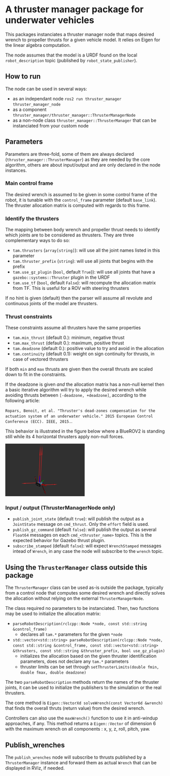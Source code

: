 # A thruster manager package for underwater vehicles

This packages instanciates a thruster manager node that maps desired wrench to propeller thrusts for a given vehicle model. It relies on Eigen for the linear algebra computation.

The node assumes that the model is a URDF found on the local `robot_description` topic (published by `robot_state_publisher`).

## How to run

The node can be used in several ways:

- as an independant node `ros2 run thruster_manager thruster_manager_node`
- as a component `thruster_manager/thruster_manager::ThrusterManagerNode`
- as a non-node class `thruster_manager::ThrusterManager` that can be instanciated from your custom node

## Parameters

Parameters are three-fold, some of them are always declared (`thruster_manager::ThrusterManager`) as they are needed by the core algorithm, others are about input/output and are only declared in the node instances.

### Main control frame

The desired wrench is assumed to be given in some control frame of the robot, it is tunable with the `control_frame` parameter (default `base_link`). The thruster allocation matrix is computed with regards to this frame.

### Identify the thrusters

The mapping between body wrench and propeller thrust needs to identify which joints are to be considered as thrusters. They are three complementary ways to do so:

- `tam.thrusters` (`array[string]`): will use all the joint names listed in this parameter
- `tam.thruster_prefix` (`string`): will use all joints that begins with the prefix
- `tam.use_gz_plugin` (`bool`, default `True`)): will use all joints that have a `gazebo::systems::Thruster` plugin in the URDF
- `tam.use_tf` (`bool`, default `False`): will recompute the allocation matrix from TF. This is useful for a ROV with steering thrusters

If no hint is given (default) then the parser will assume all revolute and continuous joints of the model are thrusters.

### Thrust constraints

These constraints assume all thrusters have the same properties

- `tam.min_thrust` (default 0.): minimum, negative thrust
- `tam.max_thrust` (default 0.): maximum, positive thrust
- `tam.deadzone` (default 0.): positive value to try and avoid in the allocation
- `tam.continuity` (default 0.1): weight on sign continuity for thrusts, in case of vectored thrusters

If both `min` and `max` thrusts are given then the overall thrusts are scaled down to fit in the constraints.

If the deadzone is given *and* the allocation matrix has a non-null kernel then a basic iterative algorithm will try to apply the desired wrench while avoiding thrusts between `[-deadzone, +deadzone]`, according to the following article:

`Ropars, Benoit, et al. "Thruster's dead-zones compensation for the actuation system of an underwater vehicle." 2015 European Control Conference (ECC). IEEE, 2015.`.

This behavior is illustrated in the figure below where a BlueROV2 is standing still while its 4 horizontal thrusters apply non-null forces.

[<img src="image/kernel.png" width="250"/>](image/kernel.png)



### Input / output (ThrusterManagerNode only)

- `publish_joint_state` (default `true`): will publish the output as a `JointState` message on `cmd_thrust`. Only the `effort` field is used.
- `publish_gz_command` (default `false`): will publish the output as several `Float64` messages on each `cmd_<thruster_name>` topics. This is the expected behavior for Gazebo thrust plugin.
- `subscribe_stamped` (default `false`): will expect `WrenchStamped` messages intead of `Wrench`, in any case the node will subscribe to the `wrench` topic.

## Using the `ThrusterManager` class outside this package

The `ThrusterManager` class can be used as-is outside the package, typically from a control node that computes some desired wrench and directly solves the allocation without relying on the external `ThrusterManagerNode`.

The class required no parameters to be instanciated. Then, two functions may be used to initialize the allocation matrix:

- `parseRobotDescription(rclcpp::Node *node, const std::string &control_frame)`
    - declares all `tam.*` parameters for the given `*node`
- `std::vector<std::string> parseRobotDescription(rclcpp::Node *node, const std::string &control_frame, const std::vector<std::string> &thrusters, const std::string &thruster_prefix, bool use_gz_plugin)`
    - initializes the allocation based on the given thruster identification parameters, does not declare any `tam.*` parameters
    - thruster limits can be set through `setThrusterLimits(double fmin, double fmax, double deadzone)`

The two `parseRobotDescription` methods return the names of the thruster joints, it can be used to initialize the publishers to the simulation or the real thrusters.

The core method is `Eigen::VectorXd solveWrench(const Vector6d &wrench)` that finds the overall thruts (return value) from the desired wrench.

Controllers can also use the `maxWrench()` function to use it in anti-windup approaches, if any. This method returns a `Eigen::Vector` of dimension 6 with the maximum wrench on all components : x, y, z, roll, pitch, yaw.


## Publish_wrenches

The `publish_wrenches` node will subscribe to thrusts published by a `ThrusterManager` instance and forward them as actual `Wrench` that can be displayed in RViz, if needed.
